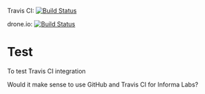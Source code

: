 Travis CI: [![Build Status](https://travis-ci.org/hauswirth/Test.svg?branch=master)](https://travis-ci.org/hauswirth/Test)

drone.io: [![Build Status](https://drone.io/github.com/hauswirth/Test/status.png)](https://drone.io/github.com/hauswirth/Test/latest)

# Test
To test Travis CI integration

Would it make sense to use GitHub and Travis CI for Informa Labs?
